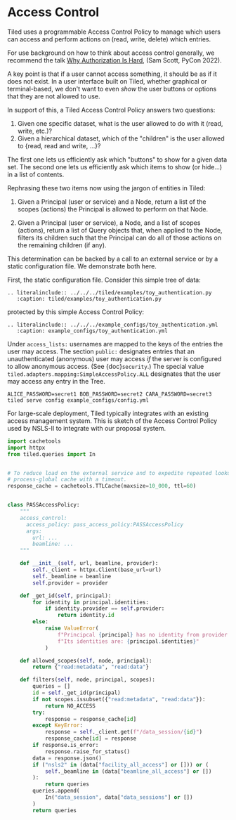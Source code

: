 # Access Control

Tiled uses a programmable Access Control Policy to manage which
users can access and perform actions on (read, write, delete) which entries.

For use background on how to think about access control generally, we
recommend the talk
[Why Authorization Is Hard](https://www.youtube.com/watch?v=2BN96ON48U8),
(Sam Scott, PyCon 2022).

A key point is that if a user cannot access something, it should be as if it
does not exist. In a user interface built on Tiled, whether graphical or
terminal-based, we don't want to even _show_ the user buttons or options that
they are not allowed to use.

In support of this, a Tiled Access Control Policy answers two questions:

1. Given one specific dataset, what is the user allowed to do with it (read,
   write, etc.)?
2. Given a hierarchical dataset, which of the "children" is the user allowed to
   {read, read and write, ...}?

The first one lets us efficiently ask which "buttons" to show for a given data
set. The second one lets us efficiently ask which items to show (or hide...) in
a list of contents.

Rephrasing these two items now using the jargon of entities in Tiled:

1. Given a Principal (user or service) and a Node, return a list of the scopes
   (actions) the Principal is allowed to perform on that Node.

2. Given a Principal (user or service), a Node, and a list of scopes (actions),
   return a list of Query objects that, when applied to the Node, filters its
   children such that the Principal can do all of those actions on the remaining
   children (if any).

This determination can be backed by a call to an external service or by a
static configuration file. We demonstrate both here.

First, the static configuration file. Consider this simple tree of data:

```{eval-rst}
.. literalinclude:: ../../../tiled/examples/toy_authentication.py
   :caption: tiled/examples/toy_authentication.py
```

protected by this simple Access Control Policy:

```{eval-rst}
.. literalinclude:: ../../../example_configs/toy_authentication.yml
   :caption: example_configs/toy_authentication.yml
```

Under `access_lists:` usernames are mapped to the keys of the entries the user may access.
The section `public:` designates entries that an
unauthenticated (anonymous) user may access *if* the server is configured to
allow anonymous access. (See {doc}`security`.) The special value
``tiled.adapters.mapping:SimpleAccessPolicy.ALL`` designates that the user may access any entry
in the Tree.

```
ALICE_PASSWORD=secret1 BOB_PASSWORD=secret2 CARA_PASSWORD=secret3 tiled serve config example_configs/config.yml
```

For large-scale deployment, Tiled typically integrates with an existing access management
system. This is sketch of the Access Control Policy used by NSLS-II to
integrate with our proposal system.

```py
import cachetools
import httpx
from tiled.queries import In


# To reduce load on the external service and to expedite repeated lookups, use a
# process-global cache with a timeout.
response_cache = cachetools.TTLCache(maxsize=10_000, ttl=60)


class PASSAccessPolicy:
    """
    access_control:
      access_policy: pass_access_policy:PASSAccessPolicy
      args:
        url: ...
        beamline: ...
    """

    def __init__(self, url, beamline, provider):
        self._client = httpx.Client(base_url=url)
        self._beamline = beamline
        self.provider = provider

    def _get_id(self, principal):
        for identity in principal.identities:
            if identity.provider == self.provider:
                return identity.id
        else:
            raise ValueError(
                f"Principcal {principal} has no identity from provider {self.provider}. "
                f"Its identities are: {principal.identities}"
            )

    def allowed_scopes(self, node, principal):
        return {"read:metadata", "read:data"}

    def filters(self, node, principal, scopes):
        queries = []
        id = self._get_id(principal)
        if not scopes.issubset({"read:metadata", "read:data"}):
            return NO_ACCESS
        try:
            response = response_cache[id]
        except KeyError:
            response = self._client.get(f"/data_session/{id}")
            response_cache[id] = response
        if response.is_error:
            response.raise_for_status()
        data = response.json()
        if ("nsls2" in (data["facility_all_access"] or [])) or (
            self._beamline in (data["beamline_all_access"] or [])
        ):
            return queries
        queries.append(
            In("data_session", data["data_sessions"] or [])
        )
        return queries
```
